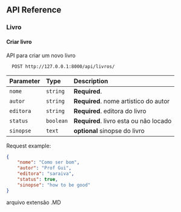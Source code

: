## API Reference
### Livro
#### Criar livro
API para criar um novo livro
```http
  POST http://127.0.0.1:8000/api/livros/
``` 
 Parameter | Type     | Description                       |
| :-------- | :------- | :-------------------------------- |
| `nome`| `string` | **Required**. |
`autor`| `string` | **Required**. nome artistico do autor |
`editora`| `string` | **Required**. editora do livro |
`status`| `boolean` | **Required**. livro esta ou não locado|
`sinopse`| `text` |**optional** sinopse do livro |

Request example:
```json
{
	"nome": "Como ser bom",
	"autor": "Prof Gui",
	"editora": "saraiva",
	"status": true,
	"sinopse": "how to be good"
}
```



arquivo extensão .MD
